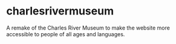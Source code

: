 # charlesrivermuseum
A remake of the Charles River Museum to make the website more accessible to people of all ages and languages.
